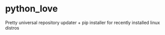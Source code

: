 # python_love
Pretty universal repository updater + pip installer for recently installed linux distros
